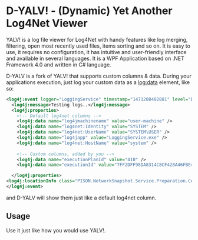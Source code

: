# D-YALV! - (Dynamic) Yet Another Log4Net Viewer

YALV! is a log file viewer for Log4Net with handy features like log merging, filtering, open most recently used files, items sorting and so on. It is easy to use, it requires no configuration, it has intuitive and user-friendly interface and available in several languages. It is a WPF Application based on .NET Framework 4.0 and written in C# language.

D-YALV is a fork of YALV! that supports custom columns & data. During your applications execution, just log your custom data as a <log:data> element, like so:

```xml
<log4j:event logger="LoggingService" timestamp="1471208402881" level="DEBUG" thread="30">
  <log4j:message>Testing logs..</log4j:message>
  <log4j:properties>
    <!-- Default log4net columns -->
    <log4j:data name="log4jmachinename" value="user-machine" />
    <log4j:data name="log4net:Identity" value="SYSTEM" />
    <log4j:data name="log4net:UserName" value="SYSTEM\USER" />
    <log4j:data name="log4japp" value="LoggingService.exe" />
    <log4j:data name="log4net:HostName" value="system" />
    
    <!-- Custom columns, added by you -->
    <log4j:data name="executionPlanId" value="410" />
    <log4j:data name="executionId" value="7FF2DFF98DA8314C8CF428A46FBE4555" />

  </log4j:properties>
<log4j:locationInfo class="PISON.NetworkSnapshot.Service.Preparation.CellPmLoader+&lt;LoadKpis&gt;d__2" method="MoveNext" file="C:\BuildAgent\work\d6ca94c1f82fb28a\PISON.NetworkSnapshot.Service\Preparation\CellPmLoader.cs" line="43" />
</log4j:event>
```

and D-YALV will show them just like a default log4net column. 

## Usage
Use it just like how you would use YALV!.
